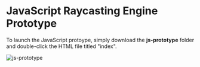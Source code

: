 # JavaScript Raycasting Engine Prototype

To launch the JavaScript protoype, simply download the **js-prototype** folder and double-click the HTML file titled "index".

![js-prototype](https://github.com/Nico-Posateri/c-and-js-raycast-engine/assets/141705409/f522b7d8-7144-4a0b-a7fa-3bf18a38a31e)
